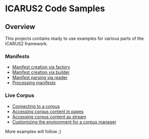 # ICARUS2 Code Samples

## Overview

This projects contains ready to use examples for various parts of the ICARUS2 framework. 

### Manifests

- [Manifest creation via factory](../icarus2-examples/src/main/java/de/ims/icarus2/examples/ICARUS2Sample_01_CreateManifestsWithFactory.java)
- [Manifest creation via builder](../icarus2-examples/src/main/java/de/ims/icarus2/examples/ICARUS2Sample_02_CreateManifestsWithBuilder.java)
- [Manifest parsing via reader](../icarus2-examples/src/main/java/de/ims/icarus2/examples/ICARUS2Sample_03_ReadManifests.java)
- [Processing manifests](../icarus2-examples/src/main/java/de/ims/icarus2/examples/ICARUS2Sample_04_ProcessManifestsForGui.java)

### Live Corpus

- [Connecting to a corpus](../icarus2-examples/src/main/java/de/ims/icarus2/examples/ICARUS2Sample_05_ConnectCorpus.java)
- [Accessing corpus content in pages](../icarus2-examples/src/main/java/de/ims/icarus2/examples/ICARUS2Sample_06_PagedView.java)
- [Accessing corpus content as stream](../icarus2-examples/src/main/java/de/ims/icarus2/examples/ICARUS2Sample_07_StreamedView.java)
- [Customizing the environment for a corpus manager](../icarus2-examples/src/main/java/de/ims/icarus2/examples/ICARUS2Sample_08_CustomizeManager.java)

More examples will follow ;)

